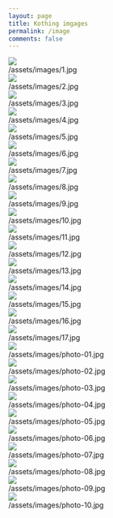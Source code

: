 ```yaml
---
layout: page
title: Kothing imgages
permalink: /image
comments: false
---
```


<div class="image-page">
  <div class="row">
    <!--img-->
    <div class="col-lg-4 col-md-6 mb-30px card-group">
      <div class="card h-100">
        <div class="maxthumb"><img class="img-fluid" src='https://kothing.github.io/assets/images/1.jpg' /></div>
        <div class="card-body">/assets/images/1.jpg</div>
      </div>
    </div>
    <!--img-->
    <div class="col-lg-4 col-md-6 mb-30px card-group">
      <div class="card h-100">
        <div class="maxthumb"><img class="img-fluid" src='https://kothing.github.io/assets/images/2.jpg' /></div>
        <div class="card-body">/assets/images/2.jpg</div>
      </div>
    </div>
    <!--img-->
    <div class="col-lg-4 col-md-6 mb-30px card-group">
      <div class="card h-100">
        <div class="maxthumb"><img class="img-fluid" src='https://kothing.github.io/assets/images/3.jpg' /></div>
        <div class="card-body">/assets/images/3.jpg</div>
      </div>
    </div>
    <!--img-->
    <div class="col-lg-4 col-md-6 mb-30px card-group">
      <div class="card h-100">
        <div class="maxthumb"><img class="img-fluid" src='https://kothing.github.io/assets/images/4.jpg' /></div>
        <div class="card-body">/assets/images/4.jpg</div>
      </div>
    </div>
    <!--img-->
    <div class="col-lg-4 col-md-6 mb-30px card-group">
      <div class="card h-100">
        <div class="maxthumb"><img class="img-fluid" src='https://kothing.github.io/assets/images/5.jpg' /></div>
        <div class="card-body">/assets/images/5.jpg</div>
      </div>
    </div>
    <!--img-->
    <div class="col-lg-4 col-md-6 mb-30px card-group">
      <div class="card h-100">
        <div class="maxthumb"><img class="img-fluid" src='https://kothing.github.io/assets/images/6.jpg' /></div>
        <div class="card-body">/assets/images/6.jpg</div>
      </div>
    </div>
    <!--img-->
    <div class="col-lg-4 col-md-6 mb-30px card-group">
      <div class="card h-100">
        <div class="maxthumb"><img class="img-fluid" src='https://kothing.github.io/assets/images/7.jpg' /></div>
        <div class="card-body">/assets/images/7.jpg</div>
      </div>
    </div>
    <!--img-->
    <div class="col-lg-4 col-md-6 mb-30px card-group">
      <div class="card h-100">
        <div class="maxthumb"><img class="img-fluid" src='https://kothing.github.io/assets/images/8.jpg' /></div>
        <div class="card-body">/assets/images/8.jpg</div>
      </div>
    </div>
    <!--img-->
    <div class="col-lg-4 col-md-6 mb-30px card-group">
      <div class="card h-100">
        <div class="maxthumb"><img class="img-fluid" src='https://kothing.github.io/assets/images/9.jpg' /></div>
        <div class="card-body">/assets/images/9.jpg</div>
      </div>
    </div>
    <!--img-->
    <div class="col-lg-4 col-md-6 mb-30px card-group">
      <div class="card h-100">
        <div class="maxthumb"><img class="img-fluid" src='https://kothing.github.io/assets/images/10.jpg' /></div>
        <div class="card-body">/assets/images/10.jpg</div>
      </div>
    </div>
    <!--img-->
    <div class="col-lg-4 col-md-6 mb-30px card-group">
      <div class="card h-100">
        <div class="maxthumb"><img class="img-fluid" src='https://kothing.github.io/assets/images/11.jpg' /></div>
        <div class="card-body">/assets/images/11.jpg</div>
      </div>
    </div>
    <!--img-->
    <div class="col-lg-4 col-md-6 mb-30px card-group">
      <div class="card h-100">
        <div class="maxthumb"><img class="img-fluid" src='https://kothing.github.io/assets/images/12.jpg' /></div>
        <div class="card-body">/assets/images/12.jpg</div>
      </div>
    </div>
    <!--img-->
    <div class="col-lg-4 col-md-6 mb-30px card-group">
      <div class="card h-100">
        <div class="maxthumb"><img class="img-fluid" src='https://kothing.github.io/assets/images/13.jpg' /></div>
        <div class="card-body">/assets/images/13.jpg</div>
      </div>
    </div>
    <!--img-->
    <div class="col-lg-4 col-md-6 mb-30px card-group">
      <div class="card h-100">
        <div class="maxthumb"><img class="img-fluid" src='https://kothing.github.io/assets/images/14.jpg' /></div>
        <div class="card-body">/assets/images/14.jpg</div>
      </div>
    </div>
    <!--img-->
    <div class="col-lg-4 col-md-6 mb-30px card-group">
      <div class="card h-100">
        <div class="maxthumb"><img class="img-fluid" src='https://kothing.github.io/assets/images/15.jpg' /></div>
        <div class="card-body">/assets/images/15.jpg</div>
      </div>
    </div>
    <!--img-->
    <div class="col-lg-4 col-md-6 mb-30px card-group">
      <div class="card h-100">
        <div class="maxthumb"><img class="img-fluid" src='https://kothing.github.io/assets/images/16.jpg' /></div>
        <div class="card-body">/assets/images/16.jpg</div>
      </div>
    </div>
    <!--img-->
    <div class="col-lg-4 col-md-6 mb-30px card-group">
      <div class="card h-100">
        <div class="maxthumb"><img class="img-fluid" src='https://kothing.github.io/assets/images/17.jpg' /></div>
        <div class="card-body">/assets/images/17.jpg</div>
      </div>
    </div>
  </div>
  
  <!--//-->
  <div class="row">
    <!--img-->
    <div class="col-lg-4 col-md-6 mb-30px card-group">
      <div class="card h-100">
        <div class="maxthumb"><img class="img-fluid" src='https://kothing.github.io/assets/images/photo-01.jpg' /></div>
        <div class="card-body">/assets/images/photo-01.jpg</div>
      </div>
    </div>
    <!--img-->
    <div class="col-lg-4 col-md-6 mb-30px card-group">
      <div class="card h-100">
        <div class="maxthumb"><img class="img-fluid" src='https://kothing.github.io/assets/images/photo-02.jpg' /></div>
        <div class="card-body">/assets/images/photo-02.jpg</div>
      </div>
    </div>
    <!--img-->
    <div class="col-lg-4 col-md-6 mb-30px card-group">
      <div class="card h-100">
        <div class="maxthumb"><img class="img-fluid" src='https://kothing.github.io/assets/images/photo-03.jpg' /></div>
        <div class="card-body">/assets/images/photo-03.jpg</div>
      </div>
    </div>
    <!--img-->
    <div class="col-lg-4 col-md-6 mb-30px card-group">
      <div class="card h-100">
        <div class="maxthumb"><img class="img-fluid" src='https://kothing.github.io/assets/images/photo-04.jpg' /></div>
        <div class="card-body">/assets/images/photo-04.jpg</div>
      </div>
    </div>
    <!--img-->
    <div class="col-lg-4 col-md-6 mb-30px card-group">
      <div class="card h-100">
        <div class="maxthumb"><img class="img-fluid" src='https://kothing.github.io/assets/images/photo-05.jpg' /></div>
        <div class="card-body">/assets/images/photo-05.jpg</div>
      </div>
    </div>
    <!--img-->
    <div class="col-lg-4 col-md-6 mb-30px card-group">
      <div class="card h-100">
        <div class="maxthumb"><img class="img-fluid" src='https://kothing.github.io/assets/images/photo-06.jpg' /></div>
        <div class="card-body">/assets/images/photo-06.jpg</div>
      </div>
    </div>
    <!--img-->
    <div class="col-lg-4 col-md-6 mb-30px card-group">
      <div class="card h-100">
        <div class="maxthumb"><img class="img-fluid" src='https://kothing.github.io/assets/images/photo-07.jpg' /></div>
        <div class="card-body">/assets/images/photo-07.jpg</div>
      </div>
    </div>
    <!--img-->
    <div class="col-lg-4 col-md-6 mb-30px card-group">
      <div class="card h-100">
        <div class="maxthumb"><img class="img-fluid" src='https://kothing.github.io/assets/images/photo-08.jpg' /></div>
        <div class="card-body">/assets/images/photo-08.jpg</div>
      </div>
    </div>
    <!--img-->
    <div class="col-lg-4 col-md-6 mb-30px card-group">
      <div class="card h-100">
        <div class="maxthumb"><img class="img-fluid" src='https://kothing.github.io/assets/images/photo-09.jpg' /></div>
        <div class="card-body">/assets/images/photo-09.jpg</div>
      </div>
    </div>
    <!--img-->
    <div class="col-lg-4 col-md-6 mb-30px card-group">
      <div class="card h-100">
        <div class="maxthumb"><img class="img-fluid" src='https://kothing.github.io/assets/images/photo-10.jpg' /></div>
        <div class="card-body">/assets/images/photo-10.jpg</div>
      </div>
    </div>
  </div>
</div>
